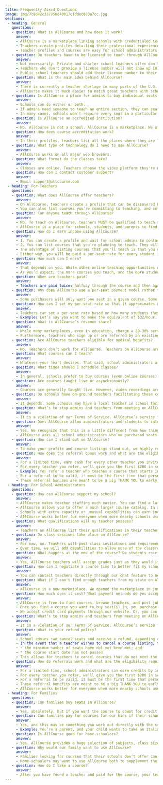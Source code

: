 ```yaml
---
title: Frequently Asked Questions
image: img/7c8d42c337956d40017c1ddec883a7cc.jpg
sections:
 - heading: General
   questions:
   - question: What is AllCourse and how does it work?
     answer:
     - AllCourse is a marketplace linking schools with credentialed teachers offering for-credit courses. Schools using AllCourse can reduce staffing pressures while significantly increasing their course catalog.
     - Teachers create profiles detailing their professional experience. Teachers can also create listings of courses they’re going to teach.
     - Teacher profiles and courses are easy for school administrators to browse or search. Admins can offer online teaching positions to teachers they connect with. Schools can buy one seat, the entire class, or anything in between. AllCourse manages the matching, the messaging, and the financial transaction.
   - question: Do teachers have to be licensed to teach through AllCourse?
     answer:
     - Not necessarily. Private and charter school teachers often don't have licenses to teach in public schools. AllCourse is open to all qualified teachers, including private and charter school teachers.
     - Teachers who don't provide a license number will not show up in search results for public schools. They may still show up in search results for private or charter schools.
     - Public school teachers should add their license number to their profile, to ensure that they show up in searches for online teaching opportunities with public schools.
   - question: What is the main idea behind AllCourse?
     answer:
     - There is currently a teacher shortage in many parts of the U.S., making it harder to staff schools, which is tough for administrators and bad for students. It also creates additional work and stresses for teachers, who are asked to do ever more.
     - AllCourse makes it much easier to match great teachers with schools. Teachers can earn extra money (they deserve it). And admins can solve their staffing problems and offer students and parents a much larger course catalog.
   - question: Is AllCourse a place for admins to buy individual seats in online courses, or a place to hire teachers who will teach online classes just for their school?
     answer:
     - Schools can do either or both.
     - If admins need someone to teach an entire section, they can search profiles for a teacher who best meets their particular needs and work with that teacher to schedule a course specifically for their school. The teacher will create a customized course listing and the admin will buy all of the seats.
     - In many cases, schools won’t require every seat in a particular course. But they might want to buy a few seats in order to satisfy interested students and parents. Using AllCourse, schools can offer online courses in just about every subject, or with a particular pedagogical focus such as micro class size or remedial/advanced material. When buying just a small number of seats in a course, there will likely be students from other schools participating.
   - question: Is AllCourse an accredited institution?
     answer:
     - No. AllCourse is not a school. AllCourse is a marketplace. We offer a service linking schools and credentialed teachers offering for-credit courses.
   - question: How does course accreditation work?
     answer:
     - In their profiles, teachers list all the places where they are licensed to teach. If a course is not currently approved for credit in a given region, the administrator purchasing it will have to gain approval to give it credit. Admins can often avoid this problem by choosing teachers who have previously taught that course in their state/district — chances are it’s already approved for credit.
   - question: What type of technology do I need to use AllCourse?
     answer:
     - AllCourse works on all major web browsers.
   - question: What format do the classes take?
     answer:
     - Classes are online. Teachers choose the video platform they're most comfortable delivering classes in (e.g., Zoom, Google Hangout, RingCentral) and let students know when to log in. Teachers also inform students what homework materials or classroom management tools (e.g., Google Classroom) will be used.
   - question: How can I contact customer support?
     answer:
     - Email support@allcourse.com
 - heading: For Teachers
   questions:
   - question: What does AllCourse offer teachers?
     answer:
     - On AllCourse, teachers create a profile that can be discovered by administrators who want to offer you work. It’s often hard for school admins to find qualified teachers in their area (especially now due to the ongoing teacher shortage). If admins are willing to have the teacher be online, they can hire YOU on AllCourse.
     - You can also list courses you’re committing to teaching, and set your rate of compensation. Students from around your state or around the U.S. can join your course, after their schools (or their parents) purchase a seat.
   - question: Can anyone teach through AllCourse?
     answer:
     - No. To teach on AllCourse, teachers MUST be qualified to teach semester-long, for-credit courses in schools. Public school, private, or charter school teachers are all welcome to teach. Teachers who don't have a public school teaching license (e.g. private or charter school teachers) must demonstrate their qualifications in their teacher profile, and will only appear in search results for private or charter schools. Public school teachers must list their license number in their profile, and it must be current and in good standing. AllCourse does background checks on teachers and will suspend accounts that don't meet AllCourse standards.
     - AllCourse is a place for schools, students, and parents to find exceptional online teachers offering a variety of subject matters that can be accepted for credit in traditional schools. Only qualified and credentialed teachers with prior teaching experience can list their services on AllCourse.
   - question: How do I earn income using AllCourse?
     answer:
     - 1. You can create a profile and wait for school admins to contact you about teaching online courses for them.
     - 2. You can list courses that you’re planning to teach. They will be discoverable by any school admins who may need a course like yours for their students. You can let your friends and colleagues know about your courses and market your courses on social media. Do you teach a course particularly well? Do you teach a subject that’s in-demand or hard to find? Then list a course and let people know about it.
     - The advantage of listing courses that you'll teach is that you don't have to wait for a school that needs to hire an online teacher to contact you. Your course listings could fill up quickly because they're open to students from multiple schools — especially if you teach something unusual or desirable, or teach your course with a particular style or pedagogy that will appeal to certain kinds of admins or parents.
     - Either way, you will be paid a per-seat rate for every student in your courses. The per-seat rate is set by you before the course starts.
   - question: How much can I earn?
     answer:
     - That depends on you. While other online teaching opportunities often pay just $7-15/hour, on AllCourse you should expect to make something close to your full hourly salary or more. You’re teaching the same courses you’ve been developing throughout your career. There’s no reason you should make less just because you’re teaching them online.
     - As you’d expect, the more courses you teach, and the more students you teach, the more you will make. If your courses prove to be popular, you will be able to increase your per-seat rate, or increase your class size, either of which will increase your compensation. (Of course, you may want to limit class sizes in order to attract more buyers or to offer your students more personal attention.)
   - question: When are teachers paid?
     answer:
     - Teachers are paid twice: halfway through the course and then again once the full course has been delivered.
   - question: Why does AllCourse use a per-seat payment model rather than an hourly salary?
     answer:
     - Some purchasers will only want one seat in a given course. Some will want several. Some will want the entire section. Purchases won’t want to pay a teacher’s full hourly salary if they’re only buying one seat, especially since there will be other purchasers buying seats in that same course. The only way to make payment fair for purchasers is to use a per-seat model.
   - question: How can I set my per-seat rate so that it approximates my hourly salary?
     answer:
     - Teachers can set a per-seat rate based on how many students they think will enroll and how many hours they expect to work.
     - Example: Let’s say you want to make the equivalent of $32/hour. If you expect the class size to be 16, and you expect to do 200 hours of total work (teaching, collecting homework, grading, etc.), then you would set the per-seat fee to $400.
   - question: What is AllCourse’s revenue share?
     answer:
     - While many marketplaces, even in education, charge a 20-30% service fee to pay for all the costs of running the service, AllCourse’s service fee is 15%.
     - Furthermore, teachers who sign up or are referred by an existing AllCourse teacher before December 31st, 2022, will pay an AllCourse service fee of just 12.5% for any course they teach in the 2022-23 school year.
   - question: Are AllCourse teachers eligible for medical benefits?
     answer:
     - No. Teachers don’t work for AllCourse. Teachers on AllCourse are independent contractors.
   - question: What courses can I teach?
     answer:
     - Whatever your heart desires. That said, school administrators are coming to AllCourse to find teachers who are credentialed to teach for-credit courses in their state. If the course needs to be standards-aligned, admins will be specifically looking for that too. While you can offer any course you like, you are most likely to attract buyers if your credentials are clearly listed on your profile and the course is generally acceptable for credit.
   - question: What times should I schedule classes?
     answer:
     - In general, schools prefer to buy courses (even online courses) that are delivered during their school day — especially in core curricula. However, it’s also true that many schools do not mind if their students take online courses that are delivered before or after the school day, or even on evenings and weekends. Our advice is to experiment, and be flexible. Listen to the schools and adjust to their needs. After all, they are the customers.
   - question: Are courses taught live or asynchronously?
     answer:
     - Courses are generally taught live. However, video recordings are something you should create as a matter of course (forgive the pun) as a resource for students who miss live sessions. You choose which video platform you're most comfortable with.
   - question: Do schools have on-ground teachers facilitating these courses? Or am I the only teacher involved?
     answer:
     - It depends. Some schools may have a local teacher in school facilitating a course that you are teaching. They may do this for a variety of reasons. Perhaps they don’t have a teacher who is qualified to teach your particular subject area, but they do have a teacher on the ground who can help guide the students through your material. Or, they may wish to have a proctor available to step into the classroom whenever needed to monitor student behavior.
   - question: What’s to stop admins and teachers from meeting on AllCourse and then transacting offline?
     answer:
     - It is a violation of our Terms of Service. AllCourse’s service fees are modest compared to other marketplaces, and they are necessary in order to keep the platform running and to add new features and improvements. Schools and teachers who meet on AllCourse and then transact offline in order to avoid paying service fees will, at a minimum, be banned from using AllCourse in the future.
   - question: Does AllCourse allow administrators and students to rate or review my classes?
     answer:
     - Yes. We recognize that this is a little different from how things work in a school building, and it may be uncomfortable for some teachers. But this is a different experience for schools as well, and it requires some new approaches. Administrators buying seats on AllCourse don't get to know teachers the way they would by working together in the same school building. So admins need other mechanisms that allow them to trust what they’re getting. Those include clearly listed credentials on your teacher profile page, references from administrators you’ve worked with in the past, and sample videos that showcase your personal style. It also includes teacher ratings and reviews.
     - AllCourse asks all school administrators who’ve purchased seats in your courses, as well as a random sampling of students, to rate the experience and offer reviews. Over time, you will find that one of the best ways build your presence on AllCourse is to make sure your ratings and reviews are healthy. The more you have, the better — when it comes to ratings, buyers trust quantity. And, obviously, try to ensure that they’re positive. Buyers will often search for teachers or courses on the basis of ratings.
   - question: How can I stand out on AllCourse?
     answer:
     - To make your profile and course listings stand out, we highly recommend that you list all credentials, qualifications, and awards. If you want to pursue public school opportunities, you will need to list your teacher license and keep it in good standing. We also recommend you provide references from school administrators you’ve worked with, and sample videos of your teaching style. One of the best ways to build your presence on AllCourse is to keep your ratings and reviews as positive as you can.
   - question: How does the referral bonus work and what are the eligibility requirements?
     answer:
     - For a limited time, earn cash for every other teacher you invite to join the AllCourse community.
     - For every teacher you refer, we’ll give you the first $200 in service fees they generate for AllCourse.
     - Example: You refer a teacher who teaches a course that starts in September 2022. The course generates $5000. The teacher receives $4500, and AllCourse receives $625 (which is our 12.5% service fee). For having referred that teacher, you receive the first $200 of that $625.
     - For a referral to be valid, it must be the first time that person joined AllCourse. Referral bonuses are deducted from AllCourse service fees, which means you will receive bonuses when teachers you refer have taught courses on AllCourse and/or when admins you refer have purchased courses on AllCourse.
     - These referral bonuses are meant to be a big THANK YOU to early adopters for helping spread the word. We’d much rather spend our community marketing dollars on teachers than on Facebook and Google.
 - heading: For School Administrators
   questions:
   - question: How can AllCourse support my school?
     answer:
     - AllCourse makes teacher staffing much easier. You can find a large number of highly qualified, credentialed teachers to teach online courses for your students. They can teach entire courses, or just fill in for a while if a teacher at your school has to take an unexpected leave of absence.
     - AllCourse allows you to offer a much larger course catalog. In addition to core curricula, you can expect to find a great many courses in foreign languages, computer science, special education, arts & music, Advanced Placement, test prep, etc. You might find courses with 8-person max class sizes. You might find girls-only STEM courses. You might find courses taught be teachers at famous schools or even professors from famous colleges.
     - Schools with extra capacity or unusual capabilities can earn income to help fund school operations by sharing those capabilities on AllCourse with other schools that need them.
     - AllCourse works better for everyone when more nearby schools use it. Other schools would love to have online access to your teachers, and you'd benefit from online access to theirs as well. And if you invite other schools and teachers to AllCourse, you can earn valuable credits that your school can apply to future AllCourse purchases.
   - question: What qualifications will my teacher possess?
     answer:
     - Teachers on AllCourse list their qualifications in their teacher profile. They are also strongly encouraged to post sample videos and references. While AllCourse works hard to vet every teacher before they are approved for our platform, we strongly recommend that you vet teachers on your own, watch their videos, and chat with them online before the course begins.
   - question: Do class sessions take place on AllCourse?
     answer:
     - For now, no. Teachers will post class invitations and requirements in their course listings. They will describe which video platform and homework solutions they want to use. If you are working with a teacher to create a custom course listing just for your school, you and the teacher should chat ahead of time to agree on all the particulars. Please communicate any specific expectations you have to the teacher before the course.
     - Over time, we will add capabilities to allow more of the classroom experience to take place on AllCourse for those who would prefer that.
   - question: What happens at the end of the course? Do students receive a grade?
     answer:
     - Yes, AllCourse teachers will assign grades just as they would if they were teaching in your school building.
   - question: How can I negotiate a course time to better fit my school’s student schedules?
     answer:
     - You can contact teachers directly through our chat feature to negotiate times or ask a teacher to add a new section.
   - question: What if I can't find enough teachers from my state on AllCourse?
     answer:
     - AllCourse is a new marketplace. We opened the marketplace in just a few states to begin with. If you can’t find many teachers who are credentialed in your region, it’s probably because we haven’t yet officially launched there and begun recruiting teachers. However, teachers from all over are joining AllCourse every day, even without us actively recruiting them. So please bear with us during these early days, and keep checking back as we grow. You can also email us at customersupport@allcourse.com to tell us of your interest, and we will prioritize your location for teacher recruitment.
   - question: How much does it cost? What payment methods do you accept?
     answer:
     - AllCourse is free to find courses, browse teachers, and post jobs.
     - Once you find a course you want to buy seat(s) in, you purchase seats on the course listing page. How much it costs will depend on how many seats you want to buy, and the teacher's per-seat rate for that course.
     - We accept credit card payments through our website. Or, you can use other payment methods by emailing support@allcourse.com.
   - question: What’s to stop admins and teachers from meeting on AllCourse and then transacting offline, in order to avoid paying AllCourse’s service fee?
     answer:
     - It is a violation of our Terms of Service. AllCourse’s service fees are modest compared to other marketplaces, and they are necessary in order to keep the platform running and to add new features and improvements. Schools and teachers who meet on AllCourse and then transact offline in order to avoid paying service fees will, at a minimum, be banned from using AllCourse in the future.
   - question: What is your refund policy?
     answer:
     - School admins can cancel seats and receive a refund, depending on when they cancel. For most courses, you can cancel and request a refund anytime during the first week of classes. This allows everyone involved to make sure that the fit is right between the student and the class. However, some courses are very short, such as custom courses that teachers offer to a particular school to solve a short-term staffing crisis. If a course is less than 3 weeks long, you can cancel and request a refund anytime prior to the first class session.
     - In the event that a teacher wishes to cancel a course listing, they may do so under the following conditions:
     - * the minimum number of seats have not yet been met; and
     - * the course start date has not passed
     - This allows for teachers to cancel courses that do not meet their profitability threshold, but protects school administrators so that they can rely on seats they pay for being fulfilled. If a teacher cancels a course, 100% of the cost of the seats will be refunded to all purchasers.
   - question: How do referrals work and what are the eligibility requirements?
     answer:
     - For a limited time, school administrators can earn credits by inviting teachers to AllCourse. To avoid any possible conflict of interest, referral bonuses are not paid directly to the referring administrator. Rather, they count as credits that can be deducted against any future AllCourse purchases made by the admin’s school.
     - For every teacher you refer, we’ll give you the first $200 in service fees they generate for AllCourse.
     - For a referral to be valid, it must be the first time that person joined AllCourse. Referral bonuses are deducted from AllCourse service fees, which means you will receive bonuses when teachers you refer have taught courses on AllCourse, and/or when admins you refer have purchased courses on AllCourse.
     - These referral benefits are meant to be a big THANK YOU to early adopters for helping spread the word. We’d much rather spend our marketing dollars on teachers and schools than on Facebook and Google.
     - AllCourse works better for everyone when more nearby schools use it. Other schools would love to have online access to your teachers, and you’d benefit from online access to theirs as well.
 - heading: For Families
   questions:
   - question: Can families buy seats in AllCourse?
     answer:
     - Yes, absolutely. But if you want the course to count for credit in your child’s school, you should get explicit confirmation in advance from the school that they will accept the course for credit.
   - question: Can families pay for courses for our kids if their schools won’t?
     answer:
     - Yes, and this may be something you work out directly with the school administration, whereby you pay for a course but the school still gives it credit.
     - Example: You’re a parent, and your child wants to take an Italian language course through AllCourse. Your child’s school only offers French and Spanish. You ask the principal if they will pay for a seat in the online Italian language course, but the principal declines, saying that they don’t have any extra budget for languages. However, if you’re willing to pay out-of-pocket for the course, you can ask that the school accept the credit for the online Italian course in lieu of an on-ground language course taught in the school.
   - question: Is AllCourse good for home-schoolers?
     answer:
     - Yes. AllCourse provides a huge selection of subjects, class sizes, and teaching styles. And because the courses are taught by licensed teachers and offered in schools for-credit, schools and colleges immediately understand what these courses are about when they see them on your child’s record.
   - question: Why would our family want to use AllCourse?
     answer:
     - Families looking for courses that their schools don’t offer can usually find them listed on AllCourse. That might be AP courses. Or coding, robotics, or AI. It could be courses that are seldom taught now, like civics or home economics. It could be any foreign language on earth. Or different kinds of special education courses. Or any kind of elective you can imagine. Chances are it’s being taught on AllCourse.
     - Home-schoolers may want to use AllCourse both to supplement their curricula and also to increase the transferability and transparency of what their children are learning.
   - question: How do I take a course?
     answer:
     - After you have found a teacher and paid for the course, your teacher will send you details to participate in the online class.
---
```

